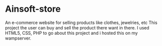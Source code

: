 # Ainsoft-store

An e-commerce website for selling products like clothes, jewelries, etc
This project the user can buy and sell the product there want in there. I used HTML5, CSS, PHP to go about this project and i hosted this on my wampserver.
